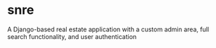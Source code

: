 # snre

A Django-based real estate application with a custom admin area, full search functionality, and user authentication 
